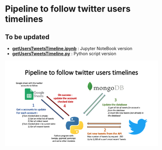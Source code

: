 # Pipeline to follow twitter users timelines

## To be updated

- **[getUsersTweetsTimeline.ipynb](getUsersTweetsTimeline.ipynb)** : Jupyter NoteBook version
- **[getUsersTweetsTimeline.py](getUsersTweetsTimeline.py)** : Python script version

![Pipeline](./pipeline.png)